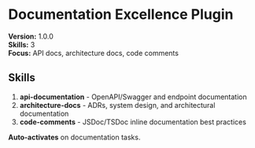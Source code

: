 # Documentation Excellence Plugin

**Version:** 1.0.0  
**Skills:** 3  
**Focus:** API docs, architecture docs, code comments

## Skills

1. **api-documentation** - OpenAPI/Swagger and endpoint documentation
2. **architecture-docs** - ADRs, system design, and architectural documentation
3. **code-comments** - JSDoc/TSDoc inline documentation best practices

**Auto-activates** on documentation tasks.

